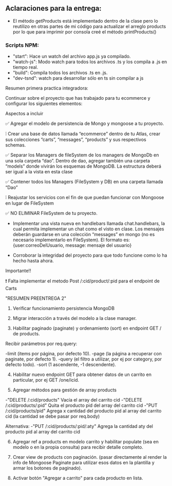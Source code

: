 ## Aclaraciones para la entrega:
  - El método getProducts está implementado dentro de la clase pero lo reutilizo en otras partes de mi código para actualizar el arreglo products por lo que para imprimir por consola creé el método printProducts()


### Scripts NPM:
  - "start": Hace un watch del archivo app.js ya compilado.
  - "watch-js": Modo watch para todos los archivos .ts y los compila a .js en tiempo real.
  - "build": Compila todos los archivos .ts en .js.
  - "dev-tsnd": watch para desarrollar sólo en ts sin compilar a js


Resumen primera practica integradora:

Continuar sobre el proyecto que has trabajado para tu ecommerce y configurar los siguientes elementos:

Aspectos a incluir

  ✅ Agregar el modelo de persistencia de Mongo y mongoose a tu proyecto.

  ❕ Crear una base de datos llamada “ecommerce” dentro de tu Atlas, crear sus colecciones “carts”, “messages”, “products” y sus respectivos schemas.
  
  ✅ Separar los Managers de fileSystem de los managers de MongoDb en una sola carpeta “dao”. Dentro de dao, agregar también una carpeta “models” donde vivirán los esquemas de MongoDB. La estructura deberá ser igual a la vista en esta clase

  ✅ Contener todos los Managers (FileSystem y DB) en una carpeta llamada “Dao”

  ❕ Reajustar los servicios con el fin de que puedan funcionar con Mongoose en lugar de FileSystem

  ✅ NO ELIMINAR FileSystem de tu proyecto.

  - Implementar una vista nueva en handlebars llamada chat.handlebars, la cual permita implementar un chat como el visto en clase. Los mensajes deberán guardarse en una colección “messages” en mongo (no es necesario implementarlo en FileSystem). El formato es:  {user:correoDelUsuario, message: mensaje del usuario}

  - Corroborar la integridad del proyecto para que todo funcione como lo ha hecho hasta ahora.

Importante!!

❗ Falta implementar el metodo Post /:cid/product/:pid para el endpoint de Carts


"RESUMEN PREENTREGA 2"

  1) Verificar funcionamiento persistencia
  MongoDB


  2) Migrar interacción a través del modelo a la clase manager.


  3) Habilitar paginado (paginate) y ordenamiento (sort) en endpoint GET / de products.

  Recibir parámetros por req.query:

  -limit (items por página, por defecto 10).
  -page (la página a recuperar con paginate, por defecto 1).
  -query (el filtro a utilizar, por ej por category, por defecto todo). 
  -sort (1 ascendente, -1 descendente).


  4) Habilitar nuevo endpoint GET para obtener datos de un carrito en particular, por ej GET /one/icid.


  5) Agregar métodos para gestión de array products

  -"DELETE /:cid/products" Vacía el array del carrito cid
  -"DELETE /:cid/products/:pid" Quita el producto pid del array del carrito cid
  -"PUT /:cid/products/pid" Agrega x cantidad del producto pid al array del carrito cid (la cantidad se debe pasar por req.body)
  
  Alternativa:
  -"PUT /:cid/products/:pid/:aty" Agrega la cantidad aty del producto pid al array del carrito cid


  6) Agregar ref a products en modelo carrito y habilitar populate (sea en modelo o en la propia consulta) para recibir detalle completo.


  7) Crear view de products con paginación. (pasar directamente al render la info de Mongoose Paginate para utilizar esos datos en la plantilla y armar los botones de paginado).


  8) Activar botón "Agregar a carrito" para cada producto en lista.